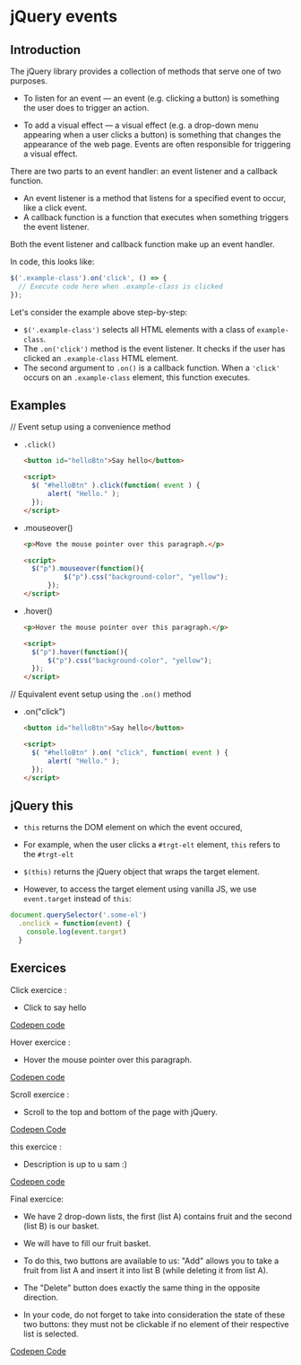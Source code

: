 # jQuery events

## Introduction

The jQuery library provides a collection of methods that serve one of two purposes.

* To listen for an event — an event (e.g. clicking a button) is something the user does to trigger an action.

* To add a visual effect — a visual effect (e.g. a drop-down menu appearing when a user clicks a button) is something that changes the appearance of the web page. Events are often responsible for triggering a visual effect.

There are two parts to an event handler: an event listener and a callback function.

* An event listener is a method that listens for a specified event to occur, like a click event.
* A callback function is a function that executes when something triggers the event listener.

Both the event listener and callback function make up an event handler.

In code, this looks like:

```javascript
$('.example-class').on('click', () => {
  // Execute code here when .example-class is clicked
});
```
Let's consider the example above step-by-step:

* `$('.example-class')` selects all HTML elements with a class of `example-class`.
* The `.on('click')` method is the event listener. It checks if the user has clicked an `.example-class` HTML element.
* The second argument to `.on()` is a callback function. When a `'click'` occurs on an `.example-class` element, this function executes.

## Examples

// Event setup using a convenience method
* `.click()`

  ```html
  <button id="helloBtn">Say hello</button>

  <script>
    $( "#helloBtn" ).click(function( event ) {
        alert( "Hello." );
    });
  </script>
  ```

* .mouseover()

  ```html
  <p>Move the mouse pointer over this paragraph.</p>

  <script>
    $("p").mouseover(function(){
            $("p").css("background-color", "yellow");
        });
  </script>
  ```

* .hover()

  ```html
  <p>Hover the mouse pointer over this paragraph.</p>

  <script>
    $("p").hover(function(){
        $("p").css("background-color", "yellow");
    });
  </script>
  ```

// Equivalent event setup using the `.on()` method

* .on("click")

  ```html
  <button id="helloBtn">Say hello</button>

  <script>
    $( "#helloBtn" ).on( "click", function( event ) {
        alert( "Hello." );
    });
  </script>
  ```


## jQuery this

* `this` returns the DOM element on which the event occured,
* For example, when the user clicks a `#trgt-elt` element,  `this` refers to the `#trgt-elt`
* `$(this)` returns the jQuery object that wraps the target element.

* However, to access the target element using vanilla JS, we use `event.target` instead of `this`:

```javascript
document.querySelector('.some-el')
  .onclick = function(event) {
    console.log(event.target)
  }
```

 ## Exercices

Click exercice :

* Click to say hello

[Codepen code](https://codepen.io/cyrinerh/pen/JMVpQv)

Hover exercice :

* Hover the mouse pointer over this paragraph.

[Codepen code](https://codepen.io/cyrinerh/pen/RxOMwO)

Scroll exercice :

* Scroll to the top and bottom of the page with jQuery.

[Codepen Code](https://codepen.io/cyrinerh/pen/WdWdmL?editors=1010)

this exercice :

* Description is up to u sam :)

[Codepen code](https://codepen.io/cyrinerh/pen/jYRzaw?editors=1010)

Final exercice:

* We have 2 drop-down lists, the first (list A) contains fruit and the second (list B) is our basket.
* We will have to fill our fruit basket.

* To do this, two buttons are available to us: "Add" allows you to take a fruit from list A and insert it into list B (while deleting it from list A).

* The "Delete" button does exactly the same thing in the opposite direction.

* In your code, do not forget to take into consideration the state of these two buttons: they must not be clickable if no element of their respective list is selected.

[Codepen Code](https://codepen.io/cyrinerh/pen/mpgpWm?editors=1010)
